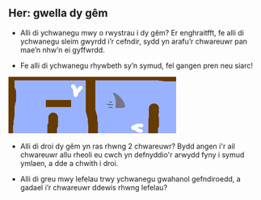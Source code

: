 ## Her: gwella dy gêm

- Alli di ychwanegu mwy o rwystrau i dy gêm? Er enghraitfft, fe alli di ychwanegu sleim gwyrdd i’r cefndir, sydd yn arafu’r chwareuwr pan mae’n nhw’n ei gyffwrdd.

- Fe alli di ychwanegu rhywbeth sy’n symud, fel gangen pren neu siarc!

![sgrinlun](images/boat-obstacles.png)

- Alli di droi dy gêm yn ras rhwng 2 chwareuwr? Bydd angen i'r ail chwareuwr allu rheoli eu cwch yn defnyddio'r arwydd fyny i symud ymlaen, a dde a chwith i droi.

- Alli di greu mwy lefelau trwy ychwanegu gwahanol gefndiroedd, a gadael i’r chwareuwr ddewis rhwng lefelau?